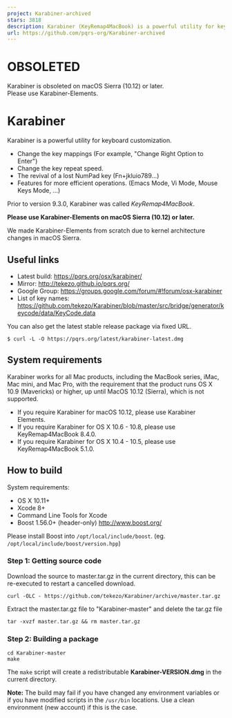 ```yaml
---
project: Karabiner-archived
stars: 3818
description: Karabiner (KeyRemap4MacBook) is a powerful utility for keyboard customization.
url: https://github.com/pqrs-org/Karabiner-archived
---
```


OBSOLETED
=========

Karabiner is obsoleted on macOS Sierra (10.12) or later.  
Please use Karabiner-Elements.

Karabiner
=========

Karabiner is a powerful utility for keyboard customization.

-   Change the key mappings (For example, "Change Right Option to Enter")
-   Change the key repeat speed.
-   The revival of a lost NumPad key (Fn+jkluio789…)
-   Features for more efficient operations. (Emacs Mode, Vi Mode, Mouse Keys Mode, ...)

Prior to version 9.3.0, Karabiner was called _KeyRemap4MacBook_.

**Please use Karabiner-Elements on macOS Sierra (10.12) or later.**

We made Karabiner-Elements from scratch due to kernel architecture changes in macOS Sierra.

Useful links
------------

-   Latest build: https://pqrs.org/osx/karabiner/
-   Mirror: http://tekezo.github.io/pqrs.org/
-   Google Group: https://groups.google.com/forum/#!forum/osx-karabiner
-   List of key names: https://github.com/tekezo/Karabiner/blob/master/src/bridge/generator/keycode/data/KeyCode.data

You can also get the latest stable release package via fixed URL.

```
$ curl -L -O https://pqrs.org/latest/karabiner-latest.dmg
```

System requirements
-------------------

Karabiner works for all Mac products, including the MacBook series, iMac, Mac mini, and Mac Pro, with the requirement that the product runs OS X 10.9 (Mavericks) or higher, up until MacOS 10.12 (Sierra), which is not supported.

-   If you require Karabiner for macOS 10.12, please use Karabiner Elements.
-   If you require Karabiner for OS X 10.6 - 10.8, please use KeyRemap4MacBook 8.4.0.
-   If you require Karabiner for OS X 10.4 - 10.5, please use KeyRemap4MacBook 5.1.0.

How to build
------------

System requirements:

-   OS X 10.11+
-   Xcode 8+
-   Command Line Tools for Xcode
-   Boost 1.56.0+ (header-only) http://www.boost.org/

Please install Boost into `/opt/local/include/boost`. (eg. `/opt/local/include/boost/version.hpp`)

### Step 1: Getting source code

Download the source to master.tar.gz in the current directory, this can be re-executed to restart a cancelled download.

```
curl -OLC - https://github.com/tekezo/Karabiner/archive/master.tar.gz
```

Extract the master.tar.gz file to "Karabiner-master" and delete the tar.gz file

```
tar -xvzf master.tar.gz && rm master.tar.gz
```

### Step 2: Building a package

```
cd Karabiner-master
make
```

The `make` script will create a redistributable **Karabiner-VERSION.dmg** in the current directory.

**Note:** The build may fail if you have changed any environment variables or if you have modified scripts in the `/usr/bin` locations. Use a clean environment (new account) if this is the case.
